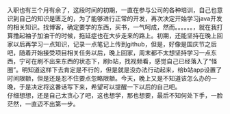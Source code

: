 入职也有三个月有余了，这段时间的初期，一直在参与公司的各种培训，自己也意识到自己的知识是匮乏的，为了能够进行正常的开发，再次决定开始学习java开发的相关知识。找博客，确定要学的东西，买书，一气呵成，然而。。。。。。，就在我打算撸起袖子加油干的时候，拖延症也在大步走来的路上。初期，还能坚持在晚上回家以后再学习一点知识，记录一点笔记上传到github，但是，好像是国庆节之后吧，随着开始接受项目相关任务以后，晚上回家，周末都不太想坚持学习一点东西，宁可在刷不出来东西的状态下，刷b站，找视频看，感觉自己已经落入了“怪圈”。明知道这样下去肯定是不行的，但是就是没办法行动起来，给b站app设置了时间限额，但是还是忍不住要点忽略限额。今天，晚上又是不知道该怎么办的一晚，于是决定将这番话写下来，希望可以提醒一下以后的自己吧。  
仔细想想，还是自己太贪心了吧，这也想学，那也想要，最后不知何处下手，一脸茫然，一直迈不出第一步。